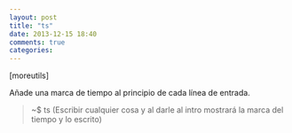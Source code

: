 ```yaml
---
layout: post
title: "ts"
date: 2013-12-15 18:40
comments: true
categories: 
---
```

[moreutils]

Añade una marca de tiempo al principio de cada línea de entrada.

>~$ ts (Escribir cualquier cosa y al darle al intro mostrará la marca del tiempo y lo escrito)

